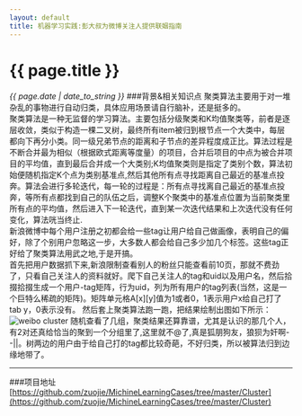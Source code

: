 ```yaml
---
layout: default
title: 机器学习实践:彭大叔为微博关注人提供联姻指南 
---
```

# {{ page.title }}
*{{ page.date | date_to_string }}*
###背景&相关知识点
聚类算法主要用于对一堆杂乱的事物进行自动归类，具体应用场景请自行脑补，还是挺多的。   
聚类算法是一种无监督的学习算法。主要包括分级聚类和K均值聚类等，前者是逐层收敛，类似于构造一棵二叉树，最终所有item被归到根节点一个大类中，每层都向下再分小类。同一级兄弟节点的距离和子节点的差异程度成正比。算法过程是不断合并最为相似（根据欧式距离等度量）的项目，合并后项目的中点为被合并项目的平均值，直到最后合并成一个大类别;K均值聚类则是指定了类别个数，算法初始便随机指定K个点为类别基准点,然后其他所有点寻找距离自己最近的基准点投奔。算法会进行多轮迭代，每一轮的过程是：所有点寻找离自己最近的基准点投奔，等所有点都找到自己的队伍之后，调整K个聚类中的基准点位置为当前聚类里所有点的平均值，然后进入下一轮迭代，直到某一次迭代结果和上次迭代没有任何变化，算法咣当终止.   
新浪微博中每个用户注册之初都会给一些tag让用户给自己做画像，表明自己的偏好，除了个别用户忽略这一步，大多数人都会给自己多少加几个标签。这些tag正好给了聚类算法用武之地,于是开搞。   
首先把用户数据抓下来,新浪限制查看别人的粉丝只能查看前10页，那就不费劲了，只看自己关注人的资料就好。爬下自己关注人的tag和uid以及用户名，然后拾掇拾掇生成一个用户-tag矩阵，行为uid，列为所有用户的tag列表(当然，这是一个巨特么稀疏的矩阵)。矩阵单元格A[x][y]值为1或者0，1表示用户x给自己打了tab y，0表示没有。
然后套上聚类算法跑一跑，把结果绘制出图如下所示：
![weibo cluster](http://zuojie.github.io/demo/ml_1.jpg)
随机查看了几组，聚类结果还算靠谱，尤其是认识的那几个人，有2对还真给恰当的聚到一个分组里了,这里就不@了,真是狐朋狗友，狼狈为奸啊- -||。树两边的用户由于给自己打的tag都比较奇葩，不好归类，所以被算法归到边缘地带了。

___

###项目地址
[https://github.com/zuojie/MichineLearningCases/tree/master/Cluster](https://github.com/zuojie/MichineLearningCases/tree/master/Cluster)
